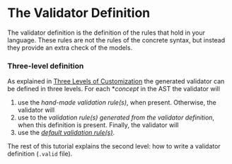 # The Validator Definition

The validator definition is the definition of the rules that hold in your language. These rules are not the rules
of the concrete syntax, but instead they provide an extra check of the models.

### Three-level definition

As explained in [Three Levels of Customization](/010_Intro/050_Three_Levels_of_Customization#levels)
the generated validator can be defined in three levels.
For each \*_concept_ in the AST the validator will

1. use the _hand-made validation rule(s)_, when present. Otherwise, the validator will
2. use to the _validation rule(s) generated from the validator definition_, when this definition is present.
   Finally, the validator will
3. use the
   [_default validation rule(s)_](/030_Developing_a_Language/020_Definition_Level/040_Validator_Definition#default-validation-rules).

The rest of this tutorial explains the second level: how to write a validator definition (`.valid` file).
